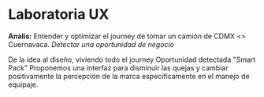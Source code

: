 # Laboratoria UX


 **Analis:** Entender y optimizar el journey de tomar
un camión de CDMX <> Cuernavaca.
_Detectar una oportunidad de negocio_


De la idea al diseño, viviendo todo el journey
 Oportunidad detectada "Smart Pack"
Proponemos una interfaz para disminuir las quejas y cambiar positivamente la percepción de la marca específicamente en el manejo de equipaje.
